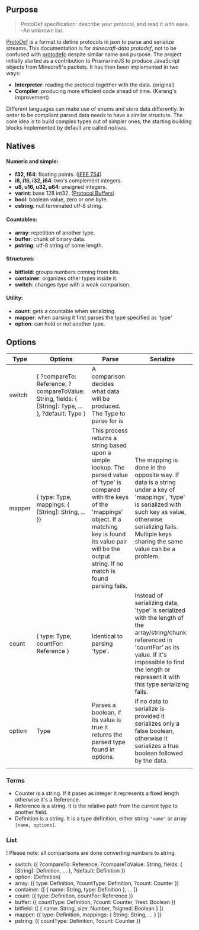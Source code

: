 ## Purpose
> ProtoDef specification: describe your protocol, and read it with ease. -An unknown liar.

[ProtoDef](https://github.com/ProtoDef-io/ProtoDef) is a format to define protocols in json to parse and serialize streams. This documentation is for *minecraft-data protodef*, not to be confused with [protodefc](https://github.com/ProtoDef-io/protodefc) despite similar name and purpose. The project initially started as a contribution to PrismarineJS to produce JavaScript objects from Minecraft's packets. It has then been implemented in two ways:

* **Interpreter**: reading the protocol together with the data. (original)
* **Compiler**: producing more efficient code ahead of time. (Karang's improvement)

Different languages can make use of enums and store data differently. In order to be compliant parsed data needs to have a similar structure. The core idea is to build complex types out of simpler ones, the starting building blocks implemented by default are called *natives*.

## Natives

#### Numeric and simple:
* **f32, f64**: floating points. ([IEEE 754](https://en.wikipedia.org/wiki/IEEE_754))
* **i8, i16, i32, i64**: two's complement integers.
* **u8, u16, u32, u64**: unsigned integers.
* **varint**: base 128 int32. ([Protocol Buffers](https://developers.google.com/protocol-buffers/docs/encoding#varints))
* **bool**: boolean value, zero or one byte.
* **cstring**: null terminated utf-8 string.
#### Countables:
* **array**: repetition of another type.
* **buffer**: chunk of binary data.
* **pstring**: utf-8 string of some length.
#### Structures:
* **bitfield**: groups numbers coming from bits.
* **container**: organizes other types inside it.
* **switch**: changes type with a weak comparison.
#### Utility:
* **count**: gets a countable when serializing.
* **mapper**: when parsing it first parses the type specified as 'type'
* **option**: can hold or not another type.

## Options
| Type   | Options                                                                                             | Parse                                                                                                                                                                                                                                             | Serialize                                                                                                                                                                                                                  |
|--------|-----------------------------------------------------------------------------------------------------|---------------------------------------------------------------------------------------------------------------------------------------------------------------------------------------------------------------------------------------------------|----------------------------------------------------------------------------------------------------------------------------------------------------------------------------------------------------------------------------|
| switch | { ?compareTo: Reference, ?compareToValue: String, fields: { [String]: Type, ... }, ?default: Type } | A comparison decides what data will be produced. The Type to parse for is                                                                                                                                                                         |                                                                                                                                                                                                                            |
| mapper | { type: Type, mappings: { [String]: String, ... }}                                                  | This process returns a string based upon a simple lookup. The parsed value of 'type' is compared with the keys of the 'mappings' object. If a matching key is found its value pair will be the output string. If no match is found parsing fails. | The mapping is done in the opposite way. If data is a string under a key of 'mappings', 'type' is serialized with such key as value, otherwise serializing fails. Multiple keys sharing the same value can be a problem.   |
| count  | { type: Type, countFor: Reference }                                                                 | Identical to parsing 'type'.                                                                                                                                                                                                                      | Instead of serializing data, 'type' is serialized with the length of the array/string/chunk referenced in 'countFor' as its value. If it's impossible to find the length or represent it with this type serializing fails. |
| option | Type                                                                                                | Parses a boolean, if its value is true it returns the parsed type found in options.                                                                                                                                                               | If no data to serialize is provided it serializes only a false boolean, otherwise it serializes a true boolean followed by the data.                                                                                       |
|        |                                                                                                     |                                                                                                                                                                                                                                                   |                                                                                                                                                                                                                            |



### Terms
* Counter is a string. If it pases as integer it represents a fixed length otherwise it's a Reference.
* Reference is a string. It is the relative path from the current type to another field.
* Definition is a string. It is a type definition, either string `"name"` or array `[name, options]`.

### List
! Please note: all comparisons are done converting numbers to string.

* switch: ({ ?compareTo: Reference, ?compareToValue: String, fields: { [String]: Definition, ... }, ?default: Definition })
* option: (Definition)
* array: ({ type: Definition, ?countType: Definition, ?count: Counter })
* container: ([ { name: String, type: Definition }, ... ])
* count: ({ type: Definition, countFor: Reference })
* buffer: ({ countType: Definition, ?count: Counter, ?rest: Boolean })
* bitfield: ([ { name: String, size: Number, ?signed: Boolean } ])
* mapper: ({ type: Definition, mappings: { String: String, ... } })
* pstring: ({ countType: Definition, ?count: Counter })
